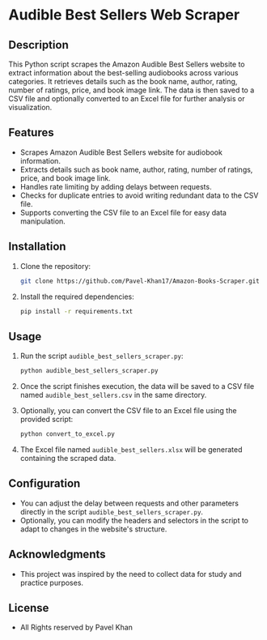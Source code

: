 # Audible Best Sellers Web Scraper

## Description

This Python script scrapes the Amazon Audible Best Sellers website to extract information about the best-selling audiobooks across various categories. It retrieves details such as the book name, author, rating, number of ratings, price, and book image link. The data is then saved to a CSV file and optionally converted to an Excel file for further analysis or visualization.

## Features

- Scrapes Amazon Audible Best Sellers website for audiobook information.
- Extracts details such as book name, author, rating, number of ratings, price, and book image link.
- Handles rate limiting by adding delays between requests.
- Checks for duplicate entries to avoid writing redundant data to the CSV file.
- Supports converting the CSV file to an Excel file for easy data manipulation.

## Installation

1. Clone the repository:

    ```bash
    git clone https://github.com/Pavel-Khan17/Amazon-Books-Scraper.git
    ```

2. Install the required dependencies:

    ```bash
    pip install -r requirements.txt
    ```

## Usage

1. Run the script `audible_best_sellers_scraper.py`:

    ```bash
    python audible_best_sellers_scraper.py
    ```

2. Once the script finishes execution, the data will be saved to a CSV file named `audible_best_sellers.csv` in the same directory.
3. Optionally, you can convert the CSV file to an Excel file using the provided script:

    ```bash
    python convert_to_excel.py
    ```

4. The Excel file named `audible_best_sellers.xlsx` will be generated containing the scraped data.

## Configuration

- You can adjust the delay between requests and other parameters directly in the script `audible_best_sellers_scraper.py`.
- Optionally, you can modify the headers and selectors in the script to adapt to changes in the website's structure.

## Acknowledgments

- This project was inspired by the need to collect data for study and practice purposes.
  
## License

- All Rights reserved by Pavel Khan
